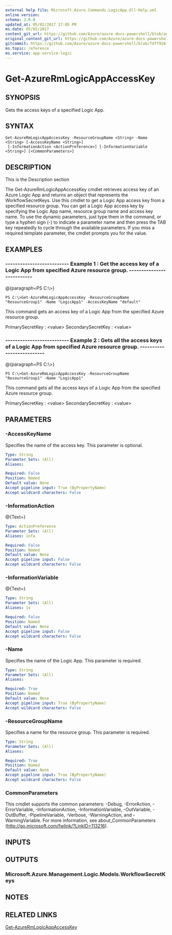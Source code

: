 ```yaml
---
external help file: Microsoft.Azure.Commands.LogicApp.dll-Help.xml
online version:
schema: 2.0.0
updated_at: 05/02/2017 17:05 PM
ms.date: 05/02/2017
content_git_url: https://github.com/Azure/azure-docs-powershell/blob/anne052617/azureps-cmdlets-docs/ResourceManager/AzureRM.LogicApp/v1.0.8/Get-AzureRmLogicAppAccessKey.md
original_content_git_url: https://github.com/Azure/azure-docs-powershell/blob/anne052617/azureps-cmdlets-docs/ResourceManager/AzureRM.LogicApp/v1.0.8/Get-AzureRmLogicAppAccessKey.md
gitcommit: https://github.com/Azure/azure-docs-powershell/blob/fdff926f5dd35f9020f210f87b450464ba162edc
ms.topic: reference
ms.service: app-service-logic
---
```


# Get-AzureRmLogicAppAccessKey

## SYNOPSIS
Gets the access keys of a specified Logic App.

## SYNTAX

```
Get-AzureRmLogicAppAccessKey -ResourceGroupName <String> -Name <String> [-AccessKeyName <String>]
 [-InformationAction <ActionPreference>] [-InformationVariable <String>] [<CommonParameters>]
```

## DESCRIPTION
This is the Description section

The Get-AzureRmLogicAppAccessKey cmdlet retrieves access key of an Azure Logic App and returns an object that represents the WorkflowSecretKeys.
Use this cmdlet to get a Logic App access key from a specified resource group.
You can get a Logic App access key by specifying the Logic App name, resource group name and access key name.
To use the dynamic parameters, just type them in the command, or type a hyphen sign (-) to indicate a parameter name and then press the TAB key repeatedly to cycle through the available parameters.
If you miss a required template parameter, the cmdlet prompts you for the value.

## EXAMPLES

### --------------------------  Example 1 : Get the access key of a Logic App from specified Azure resource group.  --------------------------
@{paragraph=PS C:\\\>}



```
PS C:\>Get-AzureRmLogicAppAccessKey -ResourceGroupName "ResourceGroup1" -Name "LogicApp1" -AccessKeyName "default"
```

This command gets an access key of a Logic App from the specified Azure resource group.

PrimarySecretKey   : \<value\>
SecondarySecretKey : \<value\>

### --------------------------  Example 2 : Gets all the access keys of a Logic App from specified Azure resource group.  --------------------------
@{paragraph=PS C:\\\>}



```
PS C:\>Get-AzureRmLogicAppAccessKey -ResourceGroupName "ResourceGroup1" -Name "LogicApp1"
```

This command gets all the access keys of a Logic App from the specified Azure resource group.

PrimarySecretKey   : \<value\>
SecondarySecretKey : \<value\>

## PARAMETERS

### -AccessKeyName
Specifies the name of the access key.
This parameter is optional.

```yaml
Type: String
Parameter Sets: (All)
Aliases: 

Required: False
Position: Named
Default value: None
Accept pipeline input: True (ByPropertyName)
Accept wildcard characters: False
```

### -InformationAction
@{Text=}

```yaml
Type: ActionPreference
Parameter Sets: (All)
Aliases: infa

Required: False
Position: Named
Default value: None
Accept pipeline input: False
Accept wildcard characters: False
```

### -InformationVariable
@{Text=}

```yaml
Type: String
Parameter Sets: (All)
Aliases: iv

Required: False
Position: Named
Default value: None
Accept pipeline input: False
Accept wildcard characters: False
```

### -Name
Specifies the name of the Logic App.
This parameter is required.

```yaml
Type: String
Parameter Sets: (All)
Aliases: 

Required: True
Position: Named
Default value: None
Accept pipeline input: True (ByPropertyName)
Accept wildcard characters: False
```

### -ResourceGroupName
Specifies a name for the resource group.
This parameter is required.

```yaml
Type: String
Parameter Sets: (All)
Aliases: 

Required: True
Position: Named
Default value: None
Accept pipeline input: True (ByPropertyName)
Accept wildcard characters: False
```

### CommonParameters
This cmdlet supports the common parameters: -Debug, -ErrorAction, -ErrorVariable, -InformationAction, -InformationVariable, -OutVariable, -OutBuffer, -PipelineVariable, -Verbose, -WarningAction, and -WarningVariable. For more information, see about_CommonParameters (http://go.microsoft.com/fwlink/?LinkID=113216).

## INPUTS

## OUTPUTS

### Microsoft.Azure.Management.Logic.Models.WorkflowSecretKeys

## NOTES

## RELATED LINKS

[Get-AzureRmLogicAppAccessKey]()

